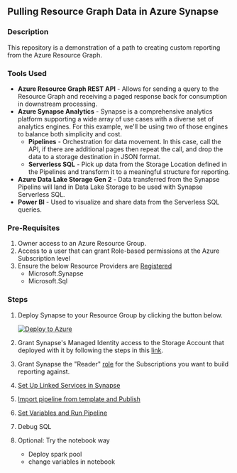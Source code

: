 ## Pulling Resource Graph Data in Azure Synapse

### Description
This repository is a demonstration of a path to creating custom reporting from the Azure Resource Graph.

### Tools Used
- __Azure Resource Graph REST API__ - Allows for sending a query to the Resource Graph and receiving a paged response back for consumption in downstream processing.
- __Azure Synapse Analytics__ - Synapse is a comprehensive analytics platform supporting a wide array of use cases with a diverse set of analytics engines. For this example, we'll be using two of those engines to balance both simplicity and cost.
    - __Pipelines__ - Orchestration for data movement. In this case, call the API, if there are additional pages then repeat the call, and drop the data to a storage destination in JSON format. 
    - __Serverless SQL__ - Pick up data from the Storage Location defined in the Pipelines and transform it to a meaningful structure for reporting.
- __Azure Data Lake Storage Gen 2__ - Data transferred from the Synapse Pipelins will land in Data Lake Storage to be used with Synapse Serverless SQL. 
- __Power BI__ - Used to visualize and share data from the Serverless SQL queries.

### Pre-Requisites
1) Owner access to an Azure Resource Group.
2) Access to a user that can grant Role-based permissions at the Azure Subscription level
3) Ensure the below Resource Providers are [Registered](https://learn.microsoft.com/en-us/azure/azure-resource-manager/management/resource-providers-and-types#azure-portal)
    - Microsoft.Synapse
    - Microsoft.Sql

### Steps

1) Deploy Synapse to your Resource Group by clicking the button below.

    [![Deploy to Azure](https://aka.ms/deploytoazurebutton)](https://portal.azure.com/#create/Microsoft.Template/uri/https%3A%2F%2Fraw.githubusercontent.com%2Fsqlzack%2Fzm-deployment-repo%2Fmain%2Farm%2Fsynapse%2FsynapseBase.json)

2) Grant Synapse's Managed Identity access to the Storage Account that deployed with it by following the steps in this [link](https://learn.microsoft.com/en-us/azure/synapse-analytics/security/how-to-grant-workspace-managed-identity-permissions#grant-permissions-to-managed-identity-after-workspace-creation).
3) Grant Synapse the "Reader" [role](https://learn.microsoft.com/en-us/azure/role-based-access-control/rbac-and-directory-admin-roles#azure-roles) for the Subscriptions you want to build reporting against.
3) [Set Up Linked Services in Synapse](./docs/linkedServices.md)
4) [Import pipeline from template and Publish](./docs/pipeline.md)
5) [Set Variables and Run Pipeline](./docs/runPipeline.md) 
6) Debug SQL
7) Optional: Try the notebook way
    - Deploy spark pool 
    - change variables in notebook
